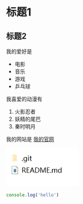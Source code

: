# 标题1
## 标题2

我的爱好是

* 电影
* 音乐
* 游戏
* 乒乓球

我喜爱的动漫有

1. 火影忍者
2. 妖精的尾巴
3. 秦时明月

我的网站是 [我的官网](https://wangcan.com)

![图片1](1.png)

```javascript
console.log('hello')
```